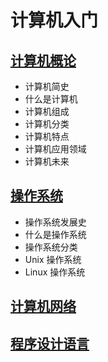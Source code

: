 # 计算机入门

## [计算机概论](./computer-concepts/)

- 计算机简史
- 什么是计算机
- 计算机组成
- 计算机分类
- 计算机特点
- 计算机应用领域
- 计算机未来

## [操作系统](./operating-system/)

- 操作系统发展史
- 什么是操作系统
- 操作系统分类
- Unix 操作系统
- Linux 操作系统

## [计算机网络](./computer-network/)

## [程序设计语言](./programming-language/)